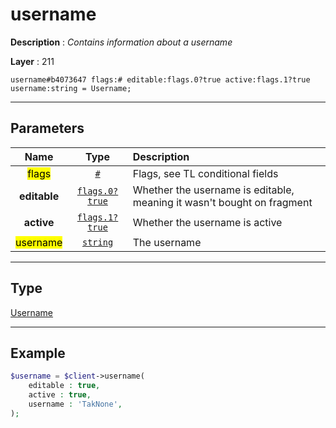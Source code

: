 # username

**Description** : *Contains information about a username*

**Layer** : 211

```tl
username#b4073647 flags:# editable:flags.0?true active:flags.1?true username:string = Username;
```

---

## Parameters

| Name | Type | Description |
| :---: | :---: | :--- |
| <mark>flags</mark> | [`#`](type/#) | Flags, see TL conditional fields |
| **editable** | [`flags.0?true`](type/true) | Whether the username is editable, meaning it wasn't bought on fragment |
| **active** | [`flags.1?true`](type/true) | Whether the username is active |
| <mark>username</mark> | [`string`](type/string) | The username |

---

## Type

[Username](type/Username)

---

## Example

```php
$username = $client->username(
	editable : true,
	active : true,
	username : 'TakNone',
);
```